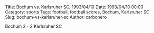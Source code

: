 Title: Bochum vs. Karlsruher SC, 1993/04/10
Date: 1993/04/10 00:00
Category: sports
Tags: football, football scores, Bochum, Karlsruher SC
Slug: bochum-vs-karlsruher-sc
Author: carbonero


Bochum 2 - 2 Karlsruher SC
